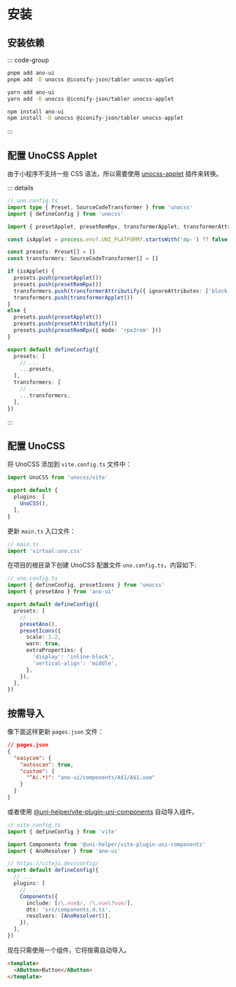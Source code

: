 # 安装

## 安装依赖

::: code-group

  ```bash [pnpm]
  pnpm add ano-ui
  pnpm add -D unocss @iconify-json/tabler unocss-applet
  ```

  ```bash [yarn]
  yarn add ano-ui
  yarn add -D unocss @iconify-json/tabler unocss-applet
  ```

  ```bash [npm]
  npm install ano-ui
  npm install -D unocss @iconify-json/tabler unocss-applet
  ```

:::

## 配置 UnoCSS Applet

由于小程序不支持一些 CSS 语法，所以需要使用 [unocss-applet](https://github.com/unocss-applet/unocss-applet) 插件来转换。

::: details

```ts
// uno.config.ts
import type { Preset, SourceCodeTransformer } from 'unocss'
import { defineConfig } from 'unocss'

import { presetApplet, presetRemRpx, transformerApplet, transformerAttributify, } from 'unocss-applet'

const isApplet = process.env?.UNI_PLATFORM?.startsWith('mp-') ?? false

const presets: Preset[] = []
const transformers: SourceCodeTransformer[] = []

if (isApplet) {
  presets.push(presetApplet())
  presets.push(presetRemRpx())
  transformers.push(transformerAttributify({ ignoreAttributes: ['block'] }))
  transformers.push(transformerApplet())
}
else {
  presets.push(presetApplet())
  presets.push(presetAttributify())
  presets.push(presetRemRpx({ mode: 'rpx2rem' }))
}

export default defineConfig({
  presets: [
    // ...
    ...presets,
  ],
  transformers: [
    // ...
    ...transformers,
  ],
})
```

:::

## 配置 UnoCSS

将 UnoCSS 添加到 `vite.config.ts` 文件中：

```ts
import UnoCSS from 'unocss/vite'

export default {
  plugins: [
    UnoCSS(),
  ],
}
```

更新 `main.ts` 入口文件：

```ts
// main.ts
import 'virtual:uno.css'
```

在项目的根目录下创建 UnoCSS 配置文件 `uno.config.ts`，内容如下:

```ts
// uno.config.ts
import { defineConfig, presetIcons } from 'unocss'
import { presetAno } from 'ano-ui'

export default defineConfig({
  presets: [
    // ...
    presetAno(),
    presetIcons({
      scale: 1.2,
      warn: true,
      extraProperties: {
        'display': 'inline-block',
        'vertical-align': 'middle',
      },
    }),
  ],
})
```

## 按需导入

像下面这样更新 `pages.json` 文件：

```json
// pages.json
{
  "easycom": {
    "autoscan": true,
    "custom": {
      "^A(.*)": "ano-ui/components/A$1/A$1.vue"
    }
  }
}
```

或者使用 [@uni-helper/vite-plugin-uni-components](https://github.com/uni-helper/vite-plugin-uni-components) 自动导入组件。

```ts
// vite.config.ts
import { defineConfig } from 'vite'

import Components from '@uni-helper/vite-plugin-uni-components'
import { AnoResolver } from 'ano-ui'

// https://vitejs.dev/config/
export default defineConfig({
  // ...
  plugins: [
    // ...
    Components({
      include: [/\.vue$/, /\.vue\?vue/],
      dts: 'src/components.d.ts',
      resolvers: [AnoResolver()],
    }),
  ],
})
```

现在只需使用一个组件，它将按需自动导入。

```html
<template>
  <AButton>Button</AButton>
</template>
```
